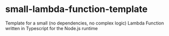 # small-lambda-function-template
Template for a small (no dependencies, no complex logic) Lambda Function written in Typescript for the Node.js runtime
